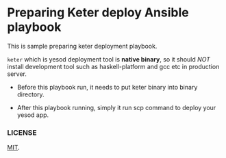 Preparing Keter deploy Ansible playbook
===

This is sample preparing keter deployment playbook.

`keter` which is yesod deployment tool is __native binary__, so it should *NOT* install development tool such as haskell-platform and gcc etc in production server.

* Before this playbook run, it needs to put keter binary into binary directory.

* After this playbook running, simply it run scp command to deploy your yesod app.

### LICENSE

[MIT](LICENSE).

